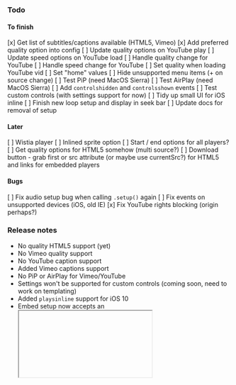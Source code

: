 ### Todo

#### To finish
[x] Get list of subtitles/captions available (HTML5, Vimeo)
[x] Add preferred quality option into config
[ ] Update quality options on YouTube play
[ ] Update speed options on YouTube load
[ ] Handle quality change for YouTube
[ ] Handle speed change for YouTube
[ ] Set quality when loading YouTube vid
[ ] Set "home" values
[ ] Hide unsupported menu items (+ on source change)
[ ] Test PiP (need MacOS Sierra)
[ ] Test AirPlay (need MacOS Sierra)
[ ] Add `controlshidden` and `controlsshown` events
[ ] Test custom controls (with settings support for now)
[ ] Tidy up small UI for iOS inline
[ ] Finish new loop setup and display in seek bar
[ ] Update docs for removal of setup

#### Later
[ ] Wistia player
[ ] Inlined sprite option
[ ] Start / end options for all players?
[ ] Get quality options for HTML5 somehow (multi source?)
[ ] Download button - grab first <source> or src attribute (or maybe use currentSrc?) for HTML5 and links for embedded players

#### Bugs
[ ] Fix audio setup bug when calling `.setup()` again
[ ] Fix events on unsupported devices (iOS, old IE)
[x] Fix YouTube rights blocking (origin perhaps?)

### Release notes
- No quality HTML5 support (yet)
- No Vimeo quality support
- No YouTube caption support
- Added Vimeo captions support
- No PiP or AirPlay for Vimeo/YouTube
- Settings won't be supported for custom controls (coming soon, need to work on templating)
- Added `playsinline` support for iOS 10
- Embed setup now accepts an <iframe> as the target element for true progressive enhancement

## Changes

### Config changes
- videoWrapper -> video
- embedWrapper -> embed
- setup and ready classes removed

### API changes
- Can now chain most functions (need to document which can)
- support -> supports
- isFullscreen -> fullscreen.active
- new 'language'
- getType -> type
- getEmbed -> embed
- getContainer removed
- getMedia -> media
- getCurrentTime -> media.currentTime
- getVolume -> media.volume
- isMuted -> media.muted
- isLoading -> media.loading
- isPaused -> media.paused
- updatePoster -> poster
- setVolume -> volume
- increaseVolume (new)
- decreaseVolume (new)
- togglePictureInPicture (new)
- airPlay (new)

#### Other breaking changes
- New config options for loop
- Selectors changes (new `input` and `display` object) - DOCUMENT
- Custom HTML option now `controls` which accepts a string (HTML), a function (your own template engine) or array (use built in controls)
- .setup() is removed in favour of a constructor

#### Added
- Seek i8n label
- Loop related i8n labels